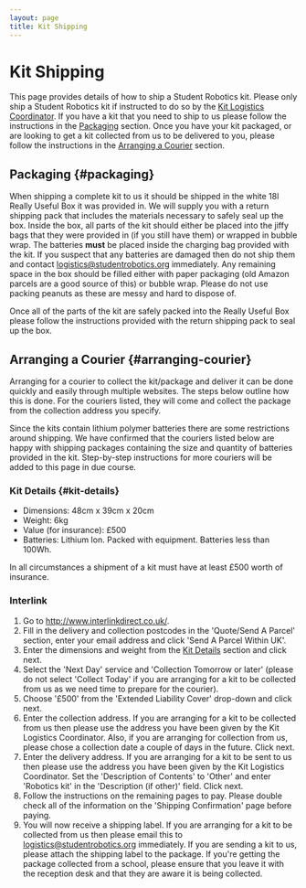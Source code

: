 ```yaml
---
layout: page
title: Kit Shipping
---
```


# Kit Shipping

This page provides details of how to ship a Student Robotics kit. Please only ship a Student Robotics kit if instructed to do so by the [Kit Logistics Coordinator](mailto:logistics@studentrobotics.org). If you have a kit that you need to ship to us please follow the instructions in the [Packaging](#packaging) section. Once you have your kit packaged, or are looking to get a kit collected from us to be delivered to you, please follow the instructions in the [Arranging a Courier](#arranging-courier) section.

## Packaging {#packaging}
When shipping a complete kit to us it should be shipped in the white 18l Really Useful Box it was provided in. We will supply you with a return shipping pack that includes the materials necessary to safely seal up the box. Inside the box, all parts of the kit should either be placed into the jiffy bags that they were provided in (if you still have them) or wrapped in bubble wrap. The batteries **must** be placed inside the charging bag provided with the kit. If you suspect that any batteries are damaged then do not ship them and contact <logistics@studentrobotics.org> immediately. Any remaining space in the box should be filled either with paper packaging (old Amazon parcels are a good source of this) or bubble wrap. Please do not use packing peanuts as these are messy and hard to dispose of.

Once all of the parts of the kit are safely packed into the Really Useful Box please follow the instructions provided with the return shipping pack to seal up the box.

## Arranging a Courier {#arranging-courier}
Arranging for a courier to collect the kit/package and deliver it can be done quickly and easily through multiple websites. The steps below outline how this is done. For the couriers listed, they will come and collect the package from the collection address you specify.

Since the kits contain lithium polymer batteries there are some restrictions around shipping. We have confirmed that the couriers listed below are happy with shipping packages containing the size and quantity of batteries provided in the kit. Step-by-step instructions for more couriers will be added to this page in due course.

### Kit Details {#kit-details}

 * Dimensions: 48cm x 39cm x 20cm
 * Weight: 6kg
 * Value (for insurance): £500
 * Batteries: Lithium Ion. Packed with equipment. Batteries less than 100Wh.

In all circumstances a shipment of a kit must have at least £500 worth of insurance.

### Interlink
 1. Go to <http://www.interlinkdirect.co.uk/>.
 1. Fill in the delivery and collection postcodes in the 'Quote/Send A Parcel' section, enter your email address and click 'Send A Parcel Within UK'.
 1. Enter the dimensions and weight from the [Kit Details](#kit-details) section and click next.
 1. Select the 'Next Day' service and 'Collection Tomorrow or later' (please do not select 'Collect Today' if you are arranging for a kit to be collected from us as we need time to prepare for the courier).
 1. Choose '£500' from the 'Extended Liability Cover' drop-down and click next.
 1. Enter the collection address. If you are arranging for a kit to be collected from us then please use the address you have been given by the Kit Logistics Coordinator. Also, if you are arranging for collection from us, please chose a collection date a couple of days in the future. Click next.
 1. Enter the delivery address. If you are arranging for a kit to be sent to us then please use the address you have been given by the Kit Logistics Coordinator. Set the 'Description of Contents' to 'Other' and enter 'Robotics kit' in the 'Description (if other)' field. Click next.
 1. Follow the instructions on the remaining pages to pay. Please double check all of the information on the 'Shipping Confirmation' page before paying.
 1. You will now receive a shipping label. If you are arranging for a kit to be collected from us then please email this to <logistics@studentrobotics.org> immediately. If you are sending a kit to us, please attach the shipping label to the package. If you're getting the package collected from a school, please ensure that you leave it with the reception desk and that they are aware it is being collected.
